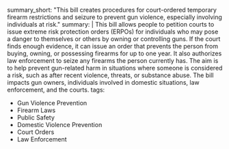 summary_short: "This bill creates procedures for court-ordered temporary firearm restrictions and seizure to prevent gun violence, especially involving individuals at risk."
summary: |
  This bill allows people to petition courts to issue extreme risk protection orders (ERPOs) for individuals who may pose a danger to themselves or others by owning or controlling guns. If the court finds enough evidence, it can issue an order that prevents the person from buying, owning, or possessing firearms for up to one year. It also authorizes law enforcement to seize any firearms the person currently has. The aim is to help prevent gun-related harm in situations where someone is considered a risk, such as after recent violence, threats, or substance abuse. The bill impacts gun owners, individuals involved in domestic situations, law enforcement, and the courts.
tags:
  - Gun Violence Prevention
  - Firearm Laws
  - Public Safety
  - Domestic Violence Prevention
  - Court Orders
  - Law Enforcement
